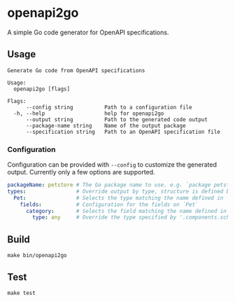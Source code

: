# openapi2go

A simple Go code generator for OpenAPI specifications.

## Usage

```text
Generate Go code from OpenAPI specifications

Usage:
  openapi2go [flags]

Flags:
      --config string          Path to a configuration file
  -h, --help                   help for openapi2go
      --output string          Path to the generated code output
      --package-name string    Name of the output package
      --specification string   Path to an OpenAPI specification file
```

### Configuration

Configuration can be provided with `--config` to customize the generated output.
Currently only a few options are supported.

```yaml
packageName: petstore # The Go package name to use. e.g. `package petstore`
types:                # Override output by type, structure is defined by [config.go](./pkg/config/config.go)
  Pet:                # Selects the type matching the name defined in '.components.schemas.*'
    fields:           # Configuration for the fields on `Pet`
      category:       # Selects the field matching the name defined in '.components.schemas.Pet.properties.*'
        type: any     # Override the type specified by '.components.schemas.Pet.properties.category.type'
```

## Build

`make bin/openapi2go`

## Test

`make test`
